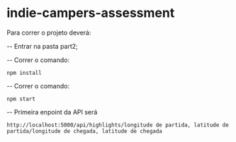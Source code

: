 # indie-campers-assessment
Para correr o projeto deverá:

-- Entrar na pasta part2;

-- Correr o comando:

    npm install

-- Correr o comando:

    npm start

-- Primeira enpoint da API será

    http://localhost:5000/api/highlights/longitude de partida, latitude de partida/longitude de chegada, latitude de chegada
